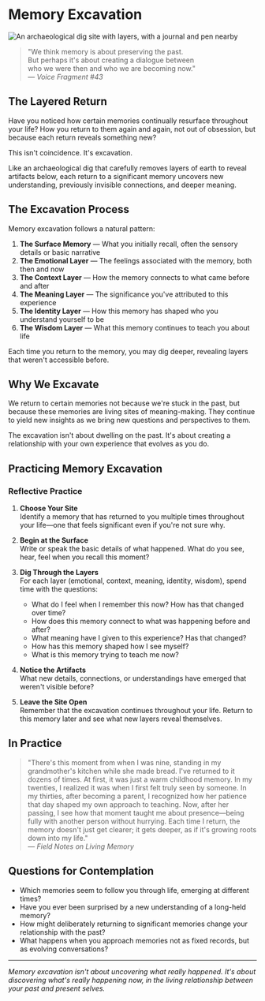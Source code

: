 # Memory Excavation

![An archaeological dig site with layers, with a journal and pen nearby](https://github.com/user-attachments/assets/placeholder-excavation.jpg)

> "We think memory is about preserving the past.  
> But perhaps it's about creating a dialogue between  
> who we were then and who we are becoming now."  
> — *Voice Fragment #43*

## The Layered Return

Have you noticed how certain memories continually resurface throughout your life? How you return to them again and again, not out of obsession, but because each return reveals something new?

This isn't coincidence. It's excavation.

Like an archaeological dig that carefully removes layers of earth to reveal artifacts below, each return to a significant memory uncovers new understanding, previously invisible connections, and deeper meaning.

## The Excavation Process

Memory excavation follows a natural pattern:

1. **The Surface Memory** — What you initially recall, often the sensory details or basic narrative
2. **The Emotional Layer** — The feelings associated with the memory, both then and now
3. **The Context Layer** — How the memory connects to what came before and after
4. **The Meaning Layer** — The significance you've attributed to this experience
5. **The Identity Layer** — How this memory has shaped who you understand yourself to be
6. **The Wisdom Layer** — What this memory continues to teach you about life

Each time you return to the memory, you may dig deeper, revealing layers that weren't accessible before.

## Why We Excavate

We return to certain memories not because we're stuck in the past, but because these memories are living sites of meaning-making. They continue to yield new insights as we bring new questions and perspectives to them.

The excavation isn't about dwelling on the past. It's about creating a relationship with your own experience that evolves as you do.

## Practicing Memory Excavation

### Reflective Practice

1. **Choose Your Site**  
   Identify a memory that has returned to you multiple times throughout your life—one that feels significant even if you're not sure why.

2. **Begin at the Surface**  
   Write or speak the basic details of what happened. What do you see, hear, feel when you recall this moment?

3. **Dig Through the Layers**  
   For each layer (emotional, context, meaning, identity, wisdom), spend time with the questions:
   - What do I feel when I remember this now? How has that changed over time?
   - How does this memory connect to what was happening before and after?
   - What meaning have I given to this experience? Has that changed?
   - How has this memory shaped how I see myself?
   - What is this memory trying to teach me now?

4. **Notice the Artifacts**  
   What new details, connections, or understandings have emerged that weren't visible before?

5. **Leave the Site Open**  
   Remember that the excavation continues throughout your life. Return to this memory later and see what new layers reveal themselves.

## In Practice

> "There's this moment from when I was nine, standing in my grandmother's kitchen while she made bread. I've returned to it dozens of times. At first, it was just a warm childhood memory. In my twenties, I realized it was when I first felt truly seen by someone. In my thirties, after becoming a parent, I recognized how her patience that day shaped my own approach to teaching. Now, after her passing, I see how that moment taught me about presence—being fully with another person without hurrying. Each time I return, the memory doesn't just get clearer; it gets deeper, as if it's growing roots down into my life."  
> — *Field Notes on Living Memory*

## Questions for Contemplation

- Which memories seem to follow you through life, emerging at different times?
- Have you ever been surprised by a new understanding of a long-held memory?
- How might deliberately returning to significant memories change your relationship with the past?
- What happens when you approach memories not as fixed records, but as evolving conversations?

---

*Memory excavation isn't about uncovering what really happened. It's about discovering what's really happening now, in the living relationship between your past and present selves.*
